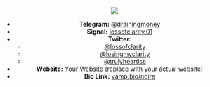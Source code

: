 <div align="center">
<img src="https://moe-counter.glitch.me/get/@:trulyheartless?theme=rule34">
</div>

<div align="center">

- **Telegram:** [@drainingmoney](https://t.me/drainingmoney)  
- **Signal:** [lossofclarity.01](https://signal.me/#p/lossofclarity.01)  
- **Twitter:**  
  - [@lossofclarity](https://twitter.com/lossofclarity)  
  - [@losingmyclarity](https://twitter.com/losingmyclarity)  
  - [@trulyheartlss](https://twitter.com/trulyheartlss)  
- **Website:** [Your Website](https://yourwebsite.com) (replace with your actual website)  
- **Bio Link:** [vamp.bio/noire](https://vamp.bio/noire)  

</div>
